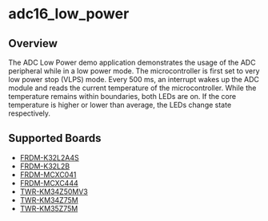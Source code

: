 # adc16_low_power

## Overview
The ADC Low Power demo application demonstrates the usage of the ADC peripheral while in a low power mode. The
microcontroller is first set to very low power stop (VLPS) mode. Every 500 ms, an interrupt wakes up the ADC module and
reads the current temperature of the microcontroller. While the temperature remains within boundaries, both LEDs are on.
If the core temperature is higher or lower than average, the LEDs change state respectively.

## Supported Boards
- [FRDM-K32L2A4S](../../../_boards/frdmk32l2a4s/demo_apps/adc16_low_power/example_board_readme.md)
- [FRDM-K32L2B](../../../_boards/frdmk32l2b/demo_apps/adc16_low_power/example_board_readme.md)
- [FRDM-MCXC041](../../../_boards/frdmmcxc041/demo_apps/adc16_low_power/example_board_readme.md)
- [FRDM-MCXC444](../../../_boards/frdmmcxc444/demo_apps/adc16_low_power/example_board_readme.md)
- [TWR-KM34Z50MV3](../../../_boards/twrkm34z50mv3/demo_apps/adc16_low_power/example_board_readme.md)
- [TWR-KM34Z75M](../../../_boards/twrkm34z75m/demo_apps/adc16_low_power/example_board_readme.md)
- [TWR-KM35Z75M](../../../_boards/twrkm35z75m/demo_apps/adc16_low_power/example_board_readme.md)
